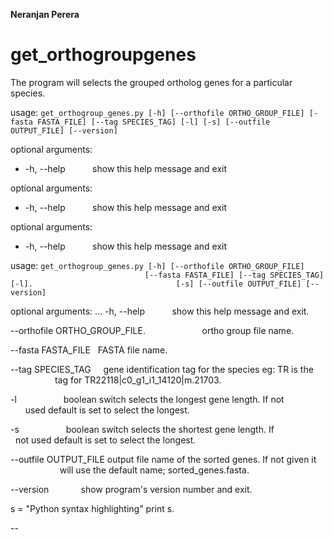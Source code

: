 **Neranjan Perera**
<h1>get_orthogroupgenes</h1>

The program will selects the grouped ortholog genes for a particular species.		

usage: `get_orthogroup_genes.py [-h] [--orthofile ORTHO_GROUP_FILE] [-fasta FASTA_FILE] [--tag SPECIES_TAG] [-l] [-s]
                                [--outfile OUTPUT_FILE] [--version]`

optional arguments:
 - -h, --help            show this help message and exit
 
optional arguments:
 - -h, --help            show this help message and exit
 
optional arguments:
- -h, --help            show this help message and exit


usage: `get_orthogroup_genes.py [-h] [--orthofile ORTHO_GROUP_FILE]		
                               [--fasta FASTA_FILE] [--tag SPECIES_TAG] [-l]. 
                               [-s] [--outfile OUTPUT_FILE] [--version] `
                               

optional arguments: 
 ... -h, --help            show this help message and exit.
  
  --orthofile ORTHO_GROUP_FILE. 
                        ortho group file name. 
                        
  --fasta FASTA_FILE    FASTA file name. 
  
  --tag SPECIES_TAG     gene identification tag for the species eg: TR is the
                        tag for TR22118|c0_g1_i1_14120|m.21703. 
                        
  -l                    boolean switch selects the longest gene length. If not
                        used default is set to select the longest. 
                        
  -s                    boolean switch selects the shortest gene length. If
                        not used default is set to select the longest. 
                        
  --outfile OUTPUT_FILE
                        output file name of the sorted genes. If not given it
                        will use the default name; sorted_genes.fasta. 
                        
  --version             show program's version number and exit. 

s = "Python syntax highlighting"
print s.

--


